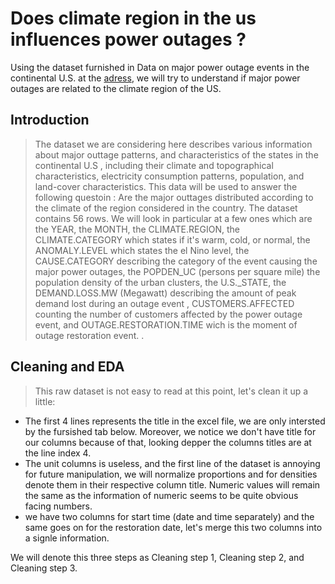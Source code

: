 # Does climate region in the us influences power outages ?
Using the dataset furnished in Data on major power outage events in the continental U.S. at the [adress](https://www.sciencedirect.com/science/article/pii/S2352340918307182), we will try to understand if major power outages are related to the climate region of the US.

## Introduction
> The dataset we are considering here describes various information about major outtage patterns, and characteristics of the states in the continental U.S , including their climate and topographical characteristics, electricity consumption patterns, population, and land-cover characteristics.
This data will be used to answer the following questoin : Are the major outtages distributed according to the climate of the region considered in the country.
The dataset contains 56 rows. We will look in particular at a few ones which are the YEAR, the MONTH, the CLIMATE.REGION, the CLIMATE.CATEGORY which states if it's warm, cold, or normal, the ANOMALY.LEVEL which states the el Nino level, the CAUSE.CATEGORY describing the category of the event causing the major power outages, the POPDEN_UC (persons per square mile) the population density of the urban clusters, the U.S._STATE, the DEMAND.LOSS.MW (Megawatt) describing the amount of peak demand lost during an outage event , CUSTOMERS.AFFECTED counting the number of customers affected by the power outage event, and OUTAGE.RESTORATION.TIME wich is the moment of outage restoration event.
.


## Cleaning and EDA

> This raw dataset is not easy to read at this point, let's clean it up a little:
-  The first 4 lines represents the title in the excel file, we are only intersted by the fursished tab below. Moreover, we notice we don't have title for our columns because of that, looking depper the columns titles are at the line index 4. 
- The unit columns is useless, and the first line of the dataset is annoying for future manipulation, we will normalize proportions and for densities denote them in their respective column title. Numeric values will remain the same as the information of numeric seems to be quite obvious facing numbers.
- we have two columns for start time (date and time separately) and the same goes on for the restoration date, let's merge this two columns into a signle information.

We will denote this three steps as Cleaning step 1, Cleaning step 2, and Cleaning step 3.

